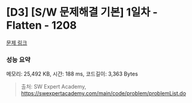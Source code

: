 # [D3] [S/W 문제해결 기본] 1일차 - Flatten - 1208 

[문제 링크](https://swexpertacademy.com/main/code/problem/problemDetail.do?contestProbId=AV139KOaABgCFAYh) 

### 성능 요약

메모리: 25,492 KB, 시간: 188 ms, 코드길이: 3,363 Bytes



> 출처: SW Expert Academy, https://swexpertacademy.com/main/code/problem/problemList.do